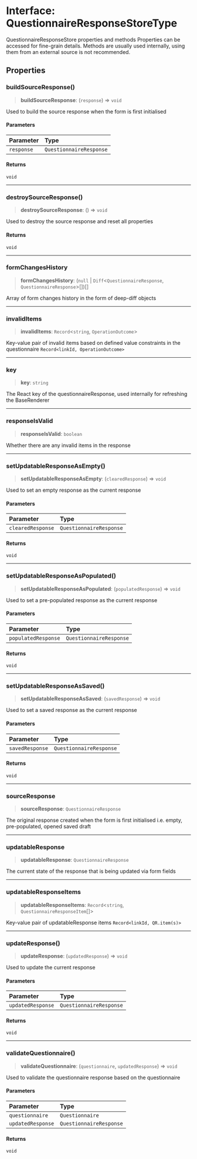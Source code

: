 # Interface: QuestionnaireResponseStoreType

QuestionnaireResponseStore properties and methods
Properties can be accessed for fine-grain details.
Methods are usually used internally, using them from an external source is not recommended.

## Properties

### buildSourceResponse()

> **buildSourceResponse**: (`response`) => `void`

Used to build the source response when the form is first initialised

#### Parameters

| Parameter | Type |
| :------ | :------ |
| `response` | `QuestionnaireResponse` |

#### Returns

`void`

***

### destroySourceResponse()

> **destroySourceResponse**: () => `void`

Used to destroy the source response  and reset all properties

#### Returns

`void`

***

### formChangesHistory

> **formChangesHistory**: (`null` \| `Diff`\<`QuestionnaireResponse`, `QuestionnaireResponse`\>[])[]

Array of form changes history in the form of deep-diff objects

***

### invalidItems

> **invalidItems**: `Record`\<`string`, `OperationOutcome`\>

Key-value pair of invalid items based on defined value constraints in the questionnaire `Record<linkId, OperationOutcome>`

***

### key

> **key**: `string`

The React key of the questionnaireResponse, used internally for refreshing the BaseRenderer

***

### responseIsValid

> **responseIsValid**: `boolean`

Whether there are any invalid items in the response

***

### setUpdatableResponseAsEmpty()

> **setUpdatableResponseAsEmpty**: (`clearedResponse`) => `void`

Used to set an empty response as the current response

#### Parameters

| Parameter | Type |
| :------ | :------ |
| `clearedResponse` | `QuestionnaireResponse` |

#### Returns

`void`

***

### setUpdatableResponseAsPopulated()

> **setUpdatableResponseAsPopulated**: (`populatedResponse`) => `void`

Used to set a pre-populated response as the current response

#### Parameters

| Parameter | Type |
| :------ | :------ |
| `populatedResponse` | `QuestionnaireResponse` |

#### Returns

`void`

***

### setUpdatableResponseAsSaved()

> **setUpdatableResponseAsSaved**: (`savedResponse`) => `void`

Used to set a saved response as the current response

#### Parameters

| Parameter | Type |
| :------ | :------ |
| `savedResponse` | `QuestionnaireResponse` |

#### Returns

`void`

***

### sourceResponse

> **sourceResponse**: `QuestionnaireResponse`

The original response created when the form is first initialised i.e. empty, pre-populated, opened saved draft

***

### updatableResponse

> **updatableResponse**: `QuestionnaireResponse`

The current state of the response that is being updated via form fields

***

### updatableResponseItems

> **updatableResponseItems**: `Record`\<`string`, `QuestionnaireResponseItem`[]\>

Key-value pair of updatableResponse items `Record<linkId, QR.item(s)>`

***

### updateResponse()

> **updateResponse**: (`updatedResponse`) => `void`

Used to update the current response

#### Parameters

| Parameter | Type |
| :------ | :------ |
| `updatedResponse` | `QuestionnaireResponse` |

#### Returns

`void`

***

### validateQuestionnaire()

> **validateQuestionnaire**: (`questionnaire`, `updatedResponse`) => `void`

Used to validate the questionnaire response based on the questionnaire

#### Parameters

| Parameter | Type |
| :------ | :------ |
| `questionnaire` | `Questionnaire` |
| `updatedResponse` | `QuestionnaireResponse` |

#### Returns

`void`
